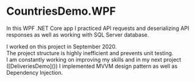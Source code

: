 # CountriesDemo.WPF
<p>
  In this WPF .NET Core app I practiced API requests and deserializing API responses as well as working with SQL Server database.
<p/>
<p>
  I worked on this project in September 2020.
  <br>
  The project structure is highly inefficient and prevents unit testing.
  <br>
  I am constantly working on improving my skills and in my next project ([DeliveriesDemo]()) I implemented MVVM design pattern as well as Dependency Injection.
<p/>
